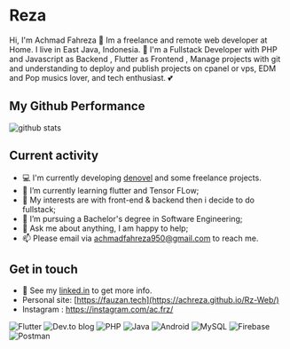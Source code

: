 # Reza

Hi, I'm Achmad Fahreza 👨 Im a freelance and remote web developer at Home. I live in East Java, Indonesia. 🙌 I'm a Fullstack Developer with PHP and Javascript as Backend , Flutter as Frontend , Manage projects with git and understanding to deploy and publish projects on cpanel or vps, EDM and Pop musics lover, and tech enthusiast. 💕

## My Github Performance

![github stats](https://github-readme-stats.vercel.app/api?username=achreza&show_icons=true)


## Current activity

- 💻 I'm currently developing <a href="https://github.com/fauzan121002/denovel/tree/development">denovel</a> and some freelance projects.
- 📖 I’m currently learning flutter and Tensor FLow;
- 🤔 My interests are with front-end & backend then i decide to do fullstack;
- 💼 I’m pursuing a Bachelor's degree in Software Engineering;
- 💬 Ask me about anything, I am happy to help;
- 📫 Please email via achmadfahreza950@gmail.com to reach me.


## Get in touch

- 📝 See my <a href="https://www.linkedin.com/in/acfahreza/">linked.in</a> to get more info.
- Personal site: [https://fauzan.tech](https://achreza.github.io/Rz-Web/)
- Instagram : https://instagram.com/ac.frz/


![Flutter](https://img.shields.io/badge/Flutter-%2302569B.svg?style=for-the-badge&logo=Flutter&logoColor=white)
![Dev.to blog](https://img.shields.io/badge/dev.to-0A0A0A?style=for-the-badge&logo=dev.to&logoColor=white)
![PHP](https://img.shields.io/badge/php-%23777BB4.svg?style=for-the-badge&logo=php&logoColor=white)
![Java](https://img.shields.io/badge/java-%23ED8B00.svg?style=for-the-badge&logo=java&logoColor=white)
![Android](https://img.shields.io/badge/Android-3DDC84?style=for-the-badge&logo=android&logoColor=white)
![MySQL](https://img.shields.io/badge/mysql-%2300f.svg?style=for-the-badge&logo=mysql&logoColor=white)
![Firebase](https://img.shields.io/badge/firebase-%23039BE5.svg?style=for-the-badge&logo=firebase)
![Postman](https://img.shields.io/badge/Postman-FF6C37?style=for-the-badge&logo=postman&logoColor=white)
  
